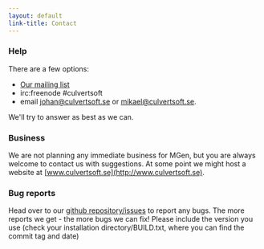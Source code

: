 ```yaml
---
layout: default
link-title: Contact
---
```


### Help

There are a few options:
 * [Our mailing list](https://groups.google.com/forum/?hl=en#!forum/mgen-mailing-list)
 * irc:freenode #culvertsoft
 * email johan@culvertsoft.se or mikael@culvertsoft.se. 

We'll try to answer as best as we can.


### Business

We are not planning any immediate business for MGen, but you are always welcome to contact us with suggestions.
At some point we might host a website at [www.culvertsoft.se](http://www.culvertsoft.se). 


### Bug reports

Head over to our [github repository/issues](https://github.com/culvertsoft/mgen/issues) to report any bugs. The more reports we get - the more bugs we can fix! Please include the version you use (check your installation directory/BUILD.txt, where you can find the commit tag and date)


